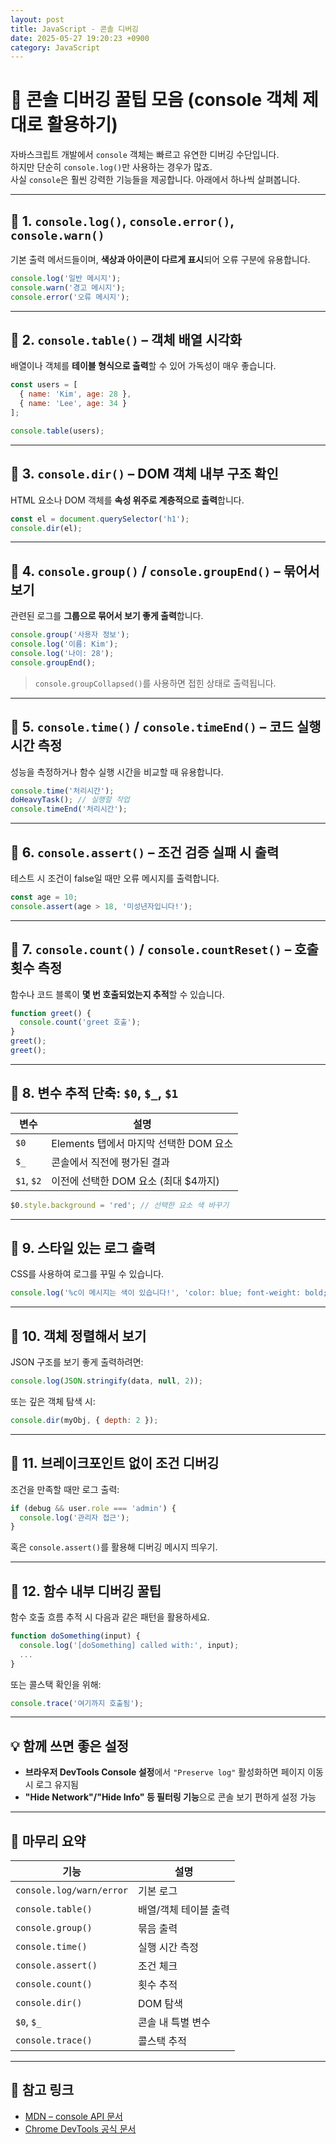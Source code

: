 ```yaml
---
layout: post
title: JavaScript - 콘솔 디버깅
date: 2025-05-27 19:20:23 +0900
category: JavaScript
---
```

# 🐞 콘솔 디버깅 꿀팁 모음 (console 객체 제대로 활용하기)

자바스크립트 개발에서 `console` 객체는 빠르고 유연한 디버깅 수단입니다.  
하지만 단순히 `console.log()`만 사용하는 경우가 많죠.  
사실 `console`은 훨씬 강력한 기능들을 제공합니다. 아래에서 하나씩 살펴봅니다.

---

## 🔹 1. `console.log()`, `console.error()`, `console.warn()`

기본 출력 메서드들이며, **색상과 아이콘이 다르게 표시**되어 오류 구분에 유용합니다.

```js
console.log('일반 메시지');
console.warn('경고 메시지');
console.error('오류 메시지');
```

---

## 🔹 2. `console.table()` – 객체 배열 시각화

배열이나 객체를 **테이블 형식으로 출력**할 수 있어 가독성이 매우 좋습니다.

```js
const users = [
  { name: 'Kim', age: 28 },
  { name: 'Lee', age: 34 }
];

console.table(users);
```

---

## 🔹 3. `console.dir()` – DOM 객체 내부 구조 확인

HTML 요소나 DOM 객체를 **속성 위주로 계층적으로 출력**합니다.

```js
const el = document.querySelector('h1');
console.dir(el);
```

---

## 🔹 4. `console.group()` / `console.groupEnd()` – 묶어서 보기

관련된 로그를 **그룹으로 묶어서 보기 좋게 출력**합니다.

```js
console.group('사용자 정보');
console.log('이름: Kim');
console.log('나이: 28');
console.groupEnd();
```

> `console.groupCollapsed()`를 사용하면 접힌 상태로 출력됩니다.

---

## 🔹 5. `console.time()` / `console.timeEnd()` – 코드 실행 시간 측정

성능을 측정하거나 함수 실행 시간을 비교할 때 유용합니다.

```js
console.time('처리시간');
doHeavyTask(); // 실행할 작업
console.timeEnd('처리시간');
```

---

## 🔹 6. `console.assert()` – 조건 검증 실패 시 출력

테스트 시 조건이 false일 때만 오류 메시지를 출력합니다.

```js
const age = 10;
console.assert(age > 18, '미성년자입니다!');
```

---

## 🔹 7. `console.count()` / `console.countReset()` – 호출 횟수 측정

함수나 코드 블록이 **몇 번 호출되었는지 추적**할 수 있습니다.

```js
function greet() {
  console.count('greet 호출');
}
greet();
greet();
```

---

## 🔹 8. 변수 추적 단축: `$0`, `$_`, `$1`

| 변수 | 설명 |
|------|------|
| `$0` | Elements 탭에서 마지막 선택한 DOM 요소 |
| `$_` | 콘솔에서 직전에 평가된 결과 |
| `$1`, `$2` | 이전에 선택한 DOM 요소 (최대 $4까지) |

```js
$0.style.background = 'red'; // 선택한 요소 색 바꾸기
```

---

## 🔹 9. 스타일 있는 로그 출력

CSS를 사용하여 로그를 꾸밀 수 있습니다.

```js
console.log('%c이 메시지는 색이 있습니다!', 'color: blue; font-weight: bold;');
```

---

## 🔹 10. 객체 정렬해서 보기

JSON 구조를 보기 좋게 출력하려면:

```js
console.log(JSON.stringify(data, null, 2));
```

또는 깊은 객체 탐색 시:

```js
console.dir(myObj, { depth: 2 });
```

---

## 🔹 11. 브레이크포인트 없이 조건 디버깅

조건을 만족할 때만 로그 출력:

```js
if (debug && user.role === 'admin') {
  console.log('관리자 접근');
}
```

혹은 `console.assert()`를 활용해 디버깅 메시지 띄우기.

---

## 🔹 12. 함수 내부 디버깅 꿀팁

함수 호출 흐름 추적 시 다음과 같은 패턴을 활용하세요.

```js
function doSomething(input) {
  console.log('[doSomething] called with:', input);
  ...
}
```

또는 콜스택 확인을 위해:

```js
console.trace('여기까지 호출됨');
```

---

## 💡 함께 쓰면 좋은 설정

- **브라우저 DevTools Console 설정**에서 `"Preserve log"` 활성화하면 페이지 이동 시 로그 유지됨
- **"Hide Network"/"Hide Info" 등 필터링 기능**으로 콘솔 보기 편하게 설정 가능

---

## 🔗 마무리 요약

| 기능 | 설명 |
|------|------|
| `console.log/warn/error` | 기본 로그 |
| `console.table()` | 배열/객체 테이블 출력 |
| `console.group()` | 묶음 출력 |
| `console.time()` | 실행 시간 측정 |
| `console.assert()` | 조건 체크 |
| `console.count()` | 횟수 추적 |
| `console.dir()` | DOM 탐색 |
| `$0`, `$_` | 콘솔 내 특별 변수 |
| `console.trace()` | 콜스택 추적 |

---

## 🔗 참고 링크

- [MDN – console API 문서](https://developer.mozilla.org/ko/docs/Web/API/Console)
- [Chrome DevTools 공식 문서](https://developer.chrome.com/docs/devtools/)